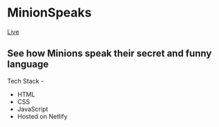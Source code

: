 # MinionSpeaks

[Live](https://dcs-minion-speaks.netlify.app/)

## See how Minions speak their secret and funny language

Tech Stack -

- HTML
- CSS
- JavaScript
- Hosted on Netlify
